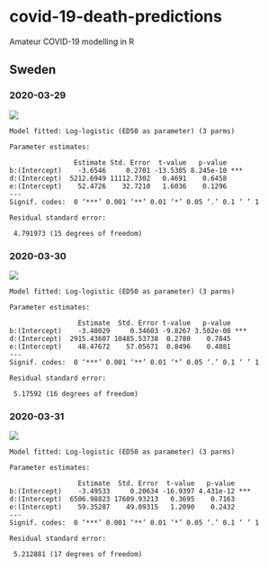 # covid-19-death-predictions
Amateur COVID-19 modelling in R

## Sweden

### 2020-03-29

[![](https://github.com/joelonsql/covid-19-death-predictions/blob/master/2020-03-29.png?raw=true)](https://rpubs.com/purrpurr/591606)

```
Model fitted: Log-logistic (ED50 as parameter) (3 parms)

Parameter estimates:

                Estimate Std. Error  t-value   p-value    
b:(Intercept)    -3.6546     0.2701 -13.5305 8.245e-10 ***
d:(Intercept)  5212.6949 11112.7302   0.4691    0.6458    
e:(Intercept)    52.4726    32.7210   1.6036    0.1296    
---
Signif. codes:  0 ‘***’ 0.001 ‘**’ 0.01 ‘*’ 0.05 ‘.’ 0.1 ‘ ’ 1

Residual standard error:

 4.791973 (15 degrees of freedom)
```

### 2020-03-30

[![](https://github.com/joelonsql/covid-19-death-predictions/blob/master/2020-03-30.png?raw=true)](https://rpubs.com/purrpurr/591611)

```
Model fitted: Log-logistic (ED50 as parameter) (3 parms)

Parameter estimates:

                 Estimate  Std. Error t-value   p-value    
b:(Intercept)    -3.40029     0.34603 -9.8267 3.502e-08 ***
d:(Intercept)  2915.43607 10485.53738  0.2780    0.7845    
e:(Intercept)    48.47672    57.05671  0.8496    0.4081    
---
Signif. codes:  0 ‘***’ 0.001 ‘**’ 0.01 ‘*’ 0.05 ‘.’ 0.1 ‘ ’ 1

Residual standard error:

 5.17592 (16 degrees of freedom)
```

### 2020-03-31

[![](https://github.com/joelonsql/covid-19-death-predictions/blob/master/2020-03-31.png?raw=true)](https://rpubs.com/purrpurr/591994)

```
Model fitted: Log-logistic (ED50 as parameter) (3 parms)

Parameter estimates:

                 Estimate  Std. Error  t-value   p-value    
b:(Intercept)    -3.49533     0.20634 -16.9397 4.431e-12 ***
d:(Intercept)  6506.98823 17609.93213   0.3695    0.7163    
e:(Intercept)    59.35287    49.09315   1.2090    0.2432    
---
Signif. codes:  0 ‘***’ 0.001 ‘**’ 0.01 ‘*’ 0.05 ‘.’ 0.1 ‘ ’ 1

Residual standard error:

 5.212881 (17 degrees of freedom)
```
